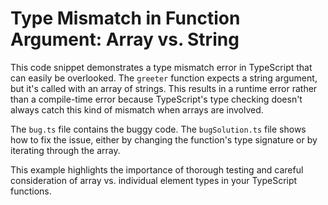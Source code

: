 # Type Mismatch in Function Argument: Array vs. String

This code snippet demonstrates a type mismatch error in TypeScript that can easily be overlooked. The `greeter` function expects a string argument, but it's called with an array of strings.  This results in a runtime error rather than a compile-time error because TypeScript's type checking doesn't always catch this kind of mismatch when arrays are involved.

The `bug.ts` file contains the buggy code.  The `bugSolution.ts` file shows how to fix the issue, either by changing the function's type signature or by iterating through the array.

This example highlights the importance of thorough testing and careful consideration of array vs. individual element types in your TypeScript functions.